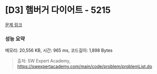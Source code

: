 # [D3] 햄버거 다이어트 - 5215 

[문제 링크](https://swexpertacademy.com/main/code/problem/problemDetail.do?contestProbId=AWT-lPB6dHUDFAVT) 

### 성능 요약

메모리: 20,556 KB, 시간: 965 ms, 코드길이: 1,898 Bytes



> 출처: SW Expert Academy, https://swexpertacademy.com/main/code/problem/problemList.do